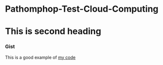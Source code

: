 # Pathomphop-Test-Cloud-Computing


# This is second heading


### Gist

This is a good example of [my code](https://gist.github.com/Pathomphop-pp/a2f03b986d6525d0eeeb03f6499a2944)
